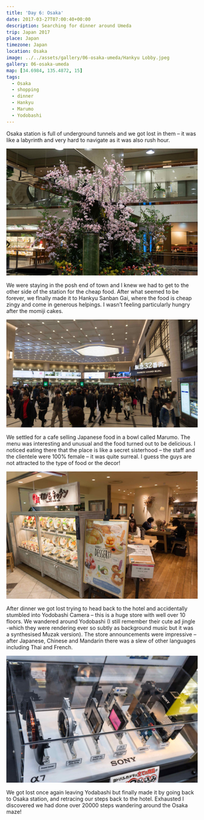 ```yaml
---
title: 'Day 6: Osaka'
date: 2017-03-27T07:00:40+00:00
description: Searching for dinner around Umeda
trip: Japan 2017
place: Japan
timezone: Japan
location: Osaka
image: ../../assets/gallery/06-osaka-umeda/Hankyu Lobby.jpeg
gallery: 06-osaka-umeda
map: [34.6984, 135.4872, 15]
tags:
  - Osaka
  - shopping
  - dinner
  - Hankyu
  - Marumo
  - Yodobashi
---
```


Osaka station is full of underground tunnels and we got lost in them – it was like a labyrinth and very hard to navigate as it was also rush hour.

![Flowers](../../assets/gallery/06-osaka-umeda/Flowers.jpeg)

We were staying in the posh end of town and I knew we had to get to the other side of the station for the cheap food. After what seemed to be forever, we fInally made it to Hankyu Sanban Gai, where the food is cheap zingy and come in generous helpings. I wasn’t feeling particularly hungry after the momiji cakes.

![Hankyu Grand Building](../../assets/gallery/06-osaka-umeda/Hankyu_Grand_Building.jpeg)

We settled for a cafe selling Japanese food in a bowl called Marumo. The menu was interesting and unusual and the food turned out to be delicious. I noticed eating there that the place is like a secret sisterhood – the staff and the clientele were 100% female – it was quite surreal. I guess the guys are not attracted to the type of food or the decor!

![Marumo Bowl Cafe](../../assets/gallery/06-osaka-umeda/Marumo_Bowl_Cafe.jpeg)

After dinner we got lost trying to head back to the hotel and accidentally stumbled into Yodobashi Camera – this is a huge store with well over 10 floors. We wandered around Yodobashi (I still remember their cute ad jingle -which they were rendering ever so subtly as background music but it was a synthesised Muzak version). The store announcements were impressive – after Japanese, Chinese and Mandarin there was a slew of other languages including Thai and French.

![Yodobashi](../../assets/gallery/06-osaka-umeda/Sony_A7_cross_section.jpeg)

We got lost once again leaving Yodabashi but finally made it by going back to Osaka station, and retracing our steps back to the hotel. Exhausted I discovered we had done over 20000 steps wandering around the Osaka maze!
